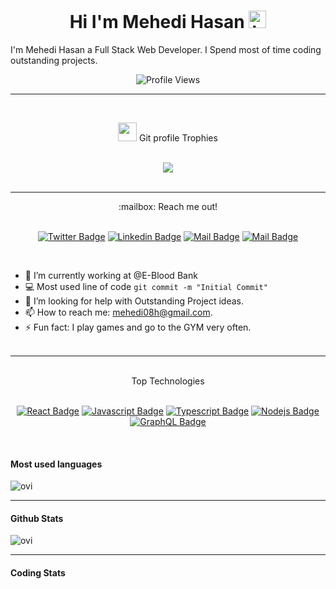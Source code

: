  <h1 align="center">Hi I'm Mehedi Hasan <img src="https://user-images.githubusercontent.com/1303154/88677602-1635ba80-d120-11ea-84d8-d263ba5fc3c0.gif" width="28px" alt="hi"></h1>

I'm Mehedi Hasan a Full Stack Web Developer. I Spend most of time coding outstanding projects.

<div align="center">

![Profile Views](https://visitor-badge.glitch.me/badge?page_id=mehedi008h.mehedi008h) 
<hr>
<br>
<p align="center"><img src="https://media.giphy.com/media/QaMcXSekUWx7aogAUr/giphy.gif" width="30" />&nbsp;Git profile Trophies</p><br>
<img align="center" src="https://github-profile-trophy.vercel.app/?username=mehedi008h&theme=juicyfresh&no-bg=true" />
<br><br>
<hr>
:mailbox: Reach me out!
<br><br>

[![Twitter Badge](https://img.shields.io/badge/-@Mehedi-1ca0f1?style=flat&labelColor=1ca0f1&logo=twitter&logoColor=white&link=https://twitter.com/mehedi09r)](https://twitter.com/mehedi09r) [![Linkedin Badge](https://img.shields.io/badge/-Mehedi-0e76a8?style=flat&labelColor=0e76a8&logo=linkedin&logoColor=white)](https://www.linkedin.com/in/mehedi-hasan-507165227/) [![Mail Badge](https://img.shields.io/badge/-@Mehedi-e84393?style=flat&labelColor=e84393&logo=instagram&logoColor=white)](https://instagram.com/mehedi_0.8) [![Mail Badge](https://img.shields.io/badge/-Mehedi-c0392b?style=flat&labelColor=c0392b&logo=gmail&logoColor=white)](mailto:mehedi.hasan09r@gmail.com)
</div>
<br>

<!-- TODO: Add last video link -->

- 🔭 I’m currently working at @E-Blood Bank
- :computer: Most used line of code `git commit -m "Initial Commit"`
- 🤔 I’m looking for help with Outstanding Project ideas.
- 📫 How to reach me: mehedi08h@gmail.com.
- ⚡ Fun fact: I play games and go to the GYM very often.
<br><br>
<hr>
<div align="center">
<br>
    Top Technologies
    <br><br>

<!-- TODO: Make technologies links takes you to repositories -->

[![React Badge](https://img.shields.io/badge/-React-61DBFB?style=for-the-badge&labelColor=black&logo=react&logoColor=61DBFB)](#) [![Javascript Badge](https://img.shields.io/badge/-Javascript-F0DB4F?style=for-the-badge&labelColor=black&logo=javascript&logoColor=F0DB4F)](#) [![Typescript Badge](https://img.shields.io/badge/-Typescript-007acc?style=for-the-badge&labelColor=black&logo=typescript&logoColor=007acc)](#) [![Nodejs Badge](https://img.shields.io/badge/-Nodejs-3C873A?style=for-the-badge&labelColor=black&logo=node.js&logoColor=3C873A)](#) [![GraphQL Badge](https://img.shields.io/badge/-GraphQl-e535ab?style=for-the-badge&labelColor=black&logo=node.js&logoColor=e535ab)](#)

</div>
<br>
<!-- Most used languages -->

####  Most used languages
 
<p><img  src="https://github-readme-stats.vercel.app/api/top-langs?username=mehedi008h&show_icons=true&locale=en&layout=compact&theme=chartreuse-dark" alt="ovi"/></p>
<hr>

####  Github Stats

<p><img src="https://github-readme-stats.vercel.app/api?username=mehedi008h&show_icons=true&locale=en&theme=chartreuse-dark" alt="ovi"/></p>
<hr>

#### Coding Stats

<!--START_SECTION:waka-->
<!--END_SECTION:waka-->




